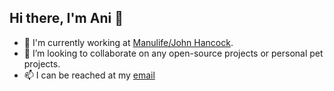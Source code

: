 ## Hi there, I'm Ani 👋

- 🔭 I'm currently working at [Manulife/John Hancock](https://www.manulife.ca).
- 👯 I’m looking to collaborate on any open-source projects or personal pet projects.
- 📫 I can be reached at my [email](mailto://ani.aggarwal@mail.utoronto.ca)

<!--
**ani1797/ani1797** is a ✨ _special_ ✨ repository because its `README.md` (this file) appears on your GitHub profile.

Here are some ideas to get you started:

- 🔭 I’m currently working on ...
- 🌱 I’m currently learning ...
- 👯 I’m looking to collaborate on ...
- 🤔 I’m looking for help with ...
- 💬 Ask me about ...
- 📫 How to reach me: ...
- 😄 Pronouns: ...
- ⚡ Fun fact: ...
-->
